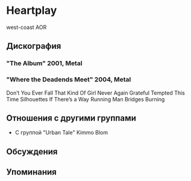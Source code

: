 # Heartplay

west-coast AOR

## Дискография

### "The Album" 2001, Metal



### "Where the Deadends Meet" 2004, Metal

Don’t You Ever Fall 
That Kind Of Girl 
Never Again 
Grateful 
Tempted 
This Time 
Silhouettes 
If There’s a Way 
Running Man 
Bridges Burning


## Отношения с другими группами

* C группой "Urban Tale" Kimmo Blom

## Обсуждения


## Упоминания

